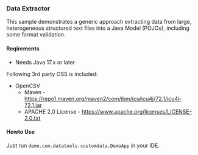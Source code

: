 ### Data Extractor
This sample demonstrates a generic approach extracting data from large, heterogeneous structured text files into a Java Model (POJOs), including some format validation.

#### Reqirements
* Needs Java 17.x or later

Following 3rd party OSS is included: 
  - OpenCSV
    - Maven - https://repo1.maven.org/maven2/com/ibm/icu/icu4j/72.1/icu4j-72.1.jar
    - APACHE 2.0 License - https://www.apache.org/licenses/LICENSE-2.0.txt
    
#### Howto Use
Just run  ```demo.com.datatools.customdata.DemoApp``` in your IDE.

